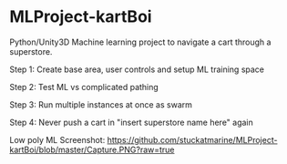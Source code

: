 # MLProject-kartBoi
Python/Unity3D Machine learning project to navigate a cart through a superstore. 

Step 1: Create base area, user controls and setup ML training space

Step 2: Test ML vs complicated pathing

Step 3: Run multiple instances at once as swarm

Step 4: Never push a cart in "insert superstore name here" again

Low poly ML Screenshot: https://github.com/stuckatmarine/MLProject-kartBoi/blob/master/Capture.PNG?raw=true
